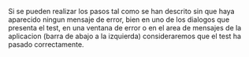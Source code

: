 
Si se pueden realizar los pasos tal como se han descrito sin que haya aparecido ningun mensaje de error, bien
en uno de los dialogos que presenta el test, en una ventana de error o en el area de mensajes de la aplicacion (barra de
abajo a la izquierda) consideraremos que el test ha pasado correctamente.
